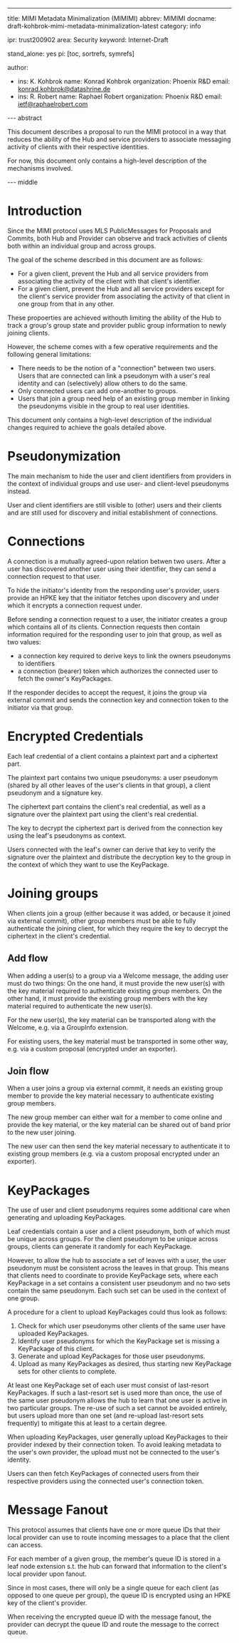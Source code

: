 ---
title: MIMI Metadata Minimalization (MIMIMI)
abbrev: MIMIMI
docname: draft-kohbrok-mimi-metadata-minimalization-latest
category: info

ipr: trust200902
area: Security
keyword: Internet-Draft

stand_alone: yes
pi: [toc, sortrefs, symrefs]

author:
 -  ins: K. Kohbrok
    name: Konrad Kohbrok
    organization: Phoenix R&D
    email: konrad.kohbrok@datashrine.de
 -  ins: R. Robert
    name: Raphael Robert
    organization: Phoenix R&D
    email: ietf@raphaelrobert.com

--- abstract

This document describes a proposal to run the MIMI protocol in a way that
reduces the ability of the Hub and service providers to associate messaging
activity of clients with their respective identities.

For now, this document only contains a high-level description of the mechanisms
involved.

--- middle

# Introduction

Since the MIMI protocol uses MLS PublicMessages for Proposals and Commits, both
Hub and Provider can observe and track activities of clients both within an
individual group and across groups.

The goal of the scheme described in this document are as follows:

- For a given client, prevent the Hub and all service providers from associating
  the activity of the client with that client's identifier.
- For a given client, prevent the Hub and all service providers except for the
  client's service provider from associating the activity of that client in one
  group from that in any other.

These propoerties are achieved withouth limiting the ability of the Hub to track
a group's group state and provider public group information to newly joining
clients.

However, the scheme comes with a few operative requirements and the following
general limitations:

- There needs to be the notion of a "connection" between two users. Users that
  are connected can link a pseudonym with a user's real identity and can
  (selectively) allow others to do the same.
- Only connected users can add one-another to groups.
- Users that join a group need help of an existing group member in linking the
  pseudonyms visible in the group to real user identities.

This document only contains a high-level description of the individual changes
required to achieve the goals detailed above.

# Pseudonymization

The main mechanism to hide the user and client identifiers from providers in the
context of individual groups and use user- and client-level pseudonyms instead.

User and client identifiers are still visible to (other) users and their clients
and are still used for discovery and initial establishment of connections.

# Connections

A connection is a mutually agreed-upon relation betwen two users. After a user
has discovered another user using their identifier, they can send a connection
request to that user.

To hide the initiator's identity from the responding user's provider, users
provide an HPKE key that the initiator fetches upon discovery and under which it
encrypts a connection request under.

Before sending a connection request to a user, the initiator creates a group
which contains all of its clients. Connection requests then contain information
required for the responding user to join that group, as well as two values:

- a connection key required to derive keys to link the owners pseudonyms to
  identifiers
- a connection (bearer) token which authorizes the connected user to fetch the
  owner's KeyPackages.

If the responder decides to accept the request, it joins the group via external
commit and sends the connection key and connection token to the initiator via
that group.

# Encrypted Credentials

Each leaf credential of a client contains a plaintext part and a ciphertext
part.

The plaintext part contains two unique pseudonyms: a user pseudonym (shared by
all other leaves of the user's clients in that group), a client pseudonym and a
signature key.

The ciphertext part contains the client's real credential, as well as a
signature over the plaintext part using the client's real credential.

The key to decrypt the ciphertext part is derived from the connection key using
the leaf's pseudonyms as context.

Users connected with the leaf's owner can derive that key to verify the
signature over the plaintext and distribute the decryption key to the group in
the context of which they want to use the KeyPackage.

# Joining groups

When clients join a group (either because it was added, or because it joined via
external commit), other group members must be able to fully authenticate the
joining client, for which they require the key to decrypt the ciphertext in the
client's credential.

## Add flow

When adding a user(s) to a group via a Welcome message, the adding user must do
two things: On the one hand, it must provide the new user(s) with the key
material required to authenticate existing group members. On the other hand, it
must provide the existing group members with the key material required to
authenticate the new user(s).

For the new user(s), the key material can be transported along with the Welcome,
e.g. via a GroupInfo extension.

For existing users, the key material must be transported in some other way, e.g.
via a custom proposal (encrypted under an exporter).

## Join flow

When a user joins a group via external commit, it needs an existing group member
to provide the key material necessary to authenticate existing group members.

The new group member can either wait for a member to come online and provide the
key material, or the key material can be shared out of band prior to the new
user joining.

The new user can then send the key material necessary to authenticate it to
existing group members (e.g. via a custom proposal encrypted under an exporter).

# KeyPackages

The use of user and client pseudonyms requires some additional care when
generating and uploading KeyPackages.

Leaf credentials contain a user and a client pseudonym, both of which must be
unique across groups. For the client pseudonym to be unique across groups,
clients can generate it randomly for each KeyPackage.

However, to allow the hub to associate a set of leaves with a user, the user
pseudonym must be consistent across the leaves in that group. This means that
clients need to coordinate to provide KeyPackage sets, where each KeyPackage in
a set contains a consistent user pseudonym and no two sets contain the same
pseudonym. Each such set can be used in the context of one group.

A procedure for a client to upload KeyPackages could thus look as follows:

1. Check for which user pseudonyms other clients of the same user have uploaded
   KeyPackages.
2. Identify user pseudonyms for which the KeyPackage set is missing a KeyPackage
   of this client.
3. Generate and upload KeyPackages for those user pseudonyms.
4. Upload as many KeyPackages as desired, thus starting new KeyPackage sets for
   other clients to complete.

At least one KeyPackage set of each user must consist of last-resort
KeyPackages. If such a last-resort set is used more than once, the use of the
same user pseudonym allows the hub to learn that one user is active in two
particular groups. The re-use of such a set cannot be avoided entirely, but
users upload more than one set (and re-upload last-resort sets frequently) to
mitigate this at least to a certain degree.

When uploading KeyPackages, user generally upload KeyPackages to their provider
indexed by their connection token. To avoid leaking metadata to the user's own
provider, the upload must not be connected to the user's identity.

Users can then fetch KeyPackages of connected users from their respective
providers using the connected user's connection token.

# Message Fanout

This protocol assumes that clients have one or more queue IDs that their local
provider can use to route incoming messages to a place that the client can
access.

For each member of a given group, the member's queue ID is stored in a leaf node
extension s.t. the hub can forward that information to the client's local
provider upon fanout.

Since in most cases, there will only be a single queue for each client (as
opposed to one queue per group), the queue ID is encrypted using an HPKE key of
the client's provider.

When receiving the encrypted queue ID with the message fanout, the provider can
decrypt the queue ID and route the message to the correct queue.
